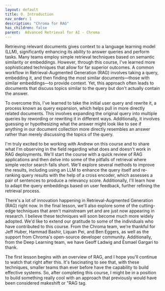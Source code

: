 ```yaml
---
layout: default
title: 0. Introduction
nav_order: 1
description: "Chroma for RAG"
has_children: false
parent:  Advanced Retrieval for AI - Chroma
---
```


Retrieving relevant documents gives context to a language learning model (LLM), significantly enhancing its ability to answer queries and perform tasks. Many teams employ simple retrieval techniques based on semantic similarity or embeddings. However, through this course, I've learned more sophisticated techniques that allow for far superior outcomes. A common workflow in Retrieval-Augmented Generation (RAG) involves taking a query, embedding it, and then finding the most similar documents—those with similar embeddings—to provide context. Yet, this approach often leads to documents that discuss topics similar to the query but don't actually contain the answer.

To overcome this, I've learned to take the initial user query and rewrite it, a process known as query expansion, which helps pull in more directly related documents. This involves expanding the original query into multiple queries by rewording or rewriting it in different ways. Additionally, it involves guessing or hypothesizing what the answer might look like to see if anything in our document collection more directly resembles an answer rather than merely discussing the topics of the query.

I'm truly excited to be working with Andrew on this course and to share what I'm observing in the field regarding what does and doesn't work in RAG deployments. We'll start the course with a quick review of RAG applications and then delve into some of the pitfalls of retrieval where simple vector search falls short. We'll explore several methods to improve the results, including using an LLM to enhance the query itself and re-ranking query results with the help of a cross encoder, which assesses a pair of sentences to produce a relevancy score. Additionally, I'll learn how to adapt the query embeddings based on user feedback, further refining the retrieval process.

There's a lot of innovation happening in Retrieval-Augmented Generation (RAG) right now. In the final lesson, we'll also explore some of the cutting-edge techniques that aren't mainstream yet and are just now appearing in research. I believe these techniques will soon become much more widely adopted. We'd like to extend our gratitude to some of the individuals who have contributed to this course. From the Chroma team, we're thankful for Jeff Huber, Hammad Bashir, Liquan Pei, and Ben Eggers, as well as the support from Chroma's open-source developer community. Additionally, from the Deep Learning team, we have Geoff Ladwig and Esmael Gargari to thank.

The first lesson begins with an overview of RAG, and I hope you'll continue to watch that right after this. It's fascinating to see that, with these techniques, smaller teams than ever before have the capability to build effective systems. So, after completing this course, I might be in a position to build something really cool with an approach that previously would have been considered makeshift or "RAG tag.




